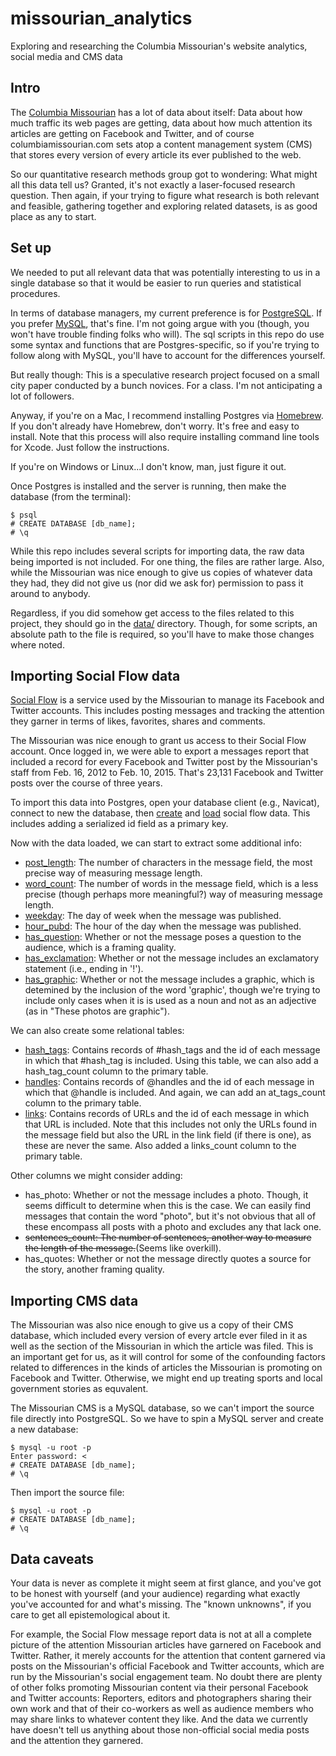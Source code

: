 # missourian_analytics

Exploring and researching the Columbia Missourian's website analytics, social media and CMS data

Intro
-----

The [Columbia Missourian](http://www.columbiamissourian.com/) has a lot of data about itself: Data about how much traffic its web pages are getting, data about how much attention its articles are getting on Facebook and Twitter, and of course columbiamissourian.com sets atop a content management system (CMS) that stores every version of every article its ever published to the web.

So our quantitative research methods group got to wondering: What might all this data tell us? Granted, it's not exactly a laser-focused research question. Then again, if your trying to figure what research is both relevant and feasible, gathering together and exploring related datasets, is as good place as any to start.

Set up
------

We needed to put all relevant data that was potentially interesting to us in a single database so that it would be easier to run queries and statistical procedures. 

In terms of database managers, my current preference is for [PostgreSQL](http://www.postgresql.org/). If you prefer [MySQL](http://www.mysql.com/), that's fine. I'm not going argue with you (though, you won't have trouble finding folks who will). The sql scripts in this repo do use some syntax and functions that are Postgres-specific, so if you're trying to follow along with MySQL, you'll have to account for the differences yourself.

But really though: This is a speculative research project focused on a small city paper conducted by a bunch novices. For a class. I'm not anticipating a lot of followers.

Anyway, if you're on a Mac, I recommend installing Postgres via [Homebrew](http://brew.sh/). If you don't already have Homebrew, don't worry. It's free and easy to install. Note that this process will also require installing command line tools for Xcode. Just follow the instructions.

If you're on Windows or Linux...I don't know, man, just figure it out.

Once Postgres is installed and the server is running, then make the database (from the terminal):

	$ psql
	# CREATE DATABASE [db_name];
	# \q

While this repo includes several scripts for importing data, the raw data being imported is not included. For one thing, the files are rather large. Also, while the Missourian was nice enough to give us copies of whatever data they had, they did not give us (nor did we ask for) permission to pass it around to anybody. 

Regardless, if you did somehow get access to the files related to this project, they should go in the [data/](https://github.com/gordonje/missourian_analytics/tree/master/data) directory. Though, for some scripts, an absolute path to the file is required, so you'll have to make those changes where noted.

Importing Social Flow data
--------------------------

[Social Flow](http://www.socialflow.com/) is a service used by the Missourian to manage its Facebook and Twitter accounts. This includes posting messages and tracking the attention they garner in terms of likes, favorites, shares and comments. 

The Missourian was nice enough to grant us access to their Social Flow account. Once logged in, we were able to export a messages report that included a record for every Facebook and Twitter post by the Missourian's staff from Feb. 16, 2012 to Feb. 10, 2015. That's 23,131 Facebook and Twitter posts over the course of three years.

To import this data into Postgres, open your database client (e.g., Navicat), connect to new the database, then [create](https://github.com/gordonje/missourian_analytics/blob/master/create_social_flow.sql) and [load](https://github.com/gordonje/missourian_analytics/blob/master/sql/load_social_flow.sql) social flow data. This includes adding a serialized id field as a primary key.

Now with the data loaded, we can start to extract some additional info:

*	[post_length](https://github.com/gordonje/missourian_analytics/blob/master/sql/add_post_len.sql): The number of characters in the message field, the most precise way of measuring message length.
* 	[word_count](https://github.com/gordonje/missourian_analytics/blob/master/sql/add_word_count.sql): The number of words in the message field, which is a less precise (though perhaps more meaningful?) way of measuring message length.
*	[weekday](https://github.com/gordonje/missourian_analytics/blob/master/sql/add_day_of_week.sql): The day of week when the message was published.
*	[hour_pubd](https://github.com/gordonje/missourian_analytics/blob/master/sql/add_hour.sql): The hour of the day when the message was published.
* 	[has_question](https://github.com/gordonje/missourian_analytics/blob/master/sql/add_questions.sql): Whether or not the message poses a question to the audience, which is a framing quality.
* 	[has_exclamation](https://github.com/gordonje/missourian_analytics/blob/master/sql/add_exclamations.sql): Whether or not the message includes an exclamatory statement (i.e., ending in '!').
*	[has_graphic](https://github.com/gordonje/missourian_analytics/blob/master/sql/add_graphic.sql): Whether or not the message includes a graphic, which is detemined by the inclusion of the word 'graphic', though we're trying to include only cases when it is is used as a noun and not as an adjective (as in "These photos are graphic").

We can also create some relational tables:

*	[hash_tags](https://github.com/gordonje/missourian_analytics/blob/master/sql/add_hashtags.sql): Contains records of #hash_tags and the id of each message in which that #hash_tag is included. Using this table, we can also add a hash_tag_count column to the primary table.
*	[handles](https://github.com/gordonje/missourian_analytics/blob/master/sql/add_handles.sql): Contains records of @handles and the id of each message in which that @handle is included. And again, we can add an at_tags_count column to the primary table.
*	[links](https://github.com/gordonje/missourian_analytics/blob/master/sql/add_links.sql): Contains records of URLs and the id of each message in which that URL is included. Note that this includes not only the URLs found in the message field but also the URL in the link field (if there is one), as these are never the same. Also added a links_count column to the primary table.

Other columns we might consider adding:

*	has_photo: Whether or not the message includes a photo. Though, it seems difficult to determine when this is the case. We can easily find messages that contain the word "photo", but it's not obvious that all of these encompass all posts with a photo and excludes any that lack one.
*	~~sentences_count: The number of sentences, another way to measure the length of the message.~~(Seems like overkill).
*	has_quotes: Whether or not the message directly quotes a source for the story, another framing quality.

Importing CMS data
------------------

The Missourian was also nice enough to give us a copy of their CMS database, which included every version of every artcle ever filed in it as well as the section of the Missourian in which the article was filed. This is an important get for us, as it will control for some of the confounding factors related to differences in the kinds of articles the Missourian is promoting on Facebook and Twitter. Otherwise, we might end up treating sports and local government stories as equvalent.

The Missourian CMS is a MySQL database, so we can't import the source file directly into PostgreSQL. So we have to spin a MySQL server and create a new database:

	$ mysql -u root -p
	Enter password: <
	# CREATE DATABASE [db_name];
	# \q

Then import the source file:

	$ mysql -u root -p
	# CREATE DATABASE [db_name];
	# \q

Data caveats
------------

Your data is never as complete it might seem at first glance, and you've got to be honest with yourself (and your audience) regarding what exactly you've accounted for and what's missing. The "known unknowns", if you care to get all epistemological about it.

For example, the Social Flow message report data is not at all a complete picture of the attention Missourian articles have garnered on Facebook and Twitter. Rather, it merely accounts for the attention that content garnered via posts on the Missourian's official Facebook and Twitter accounts, which are run by the Missourian's social engagement team. No doubt there are plenty of other folks promoting Missourian content via their personal Facebook and Twitter accounts: Reporters, editors and photographers sharing their own work and that of their co-workers as well as audience members who may share links to whatever content they like. And the data we currently have doesn't tell us anything about those non-official social media posts and the attention they garnered.

